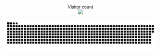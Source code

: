 <p align="center"> 
  Visitor count<br>
  <img src="https://profile-counter.glitch.me/voocel/count.svg" />
</p>

<a href=#><img src="voocel-contribution.svg"></a>
